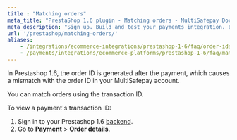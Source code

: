 ```yaml
---
title : "Matching orders"
meta_title: "PrestaShop 1.6 plugin - Matching orders - MultiSafepay Docs"
meta_description: "Sign up. Build and test your payments integration. Explore our products and services. Use our API reference, SDKs, and wrappers. Get support."
url: '/prestashop/matching-orders/'
aliases:
    - /integrations/ecommerce-integrations/prestashop-1-6/faq/order-ids-not-matching/
    - /payments/integrations/ecommerce-platforms/prestashop-1-6/faq/matching-orders/
---
```


In Prestashop 1.6, the order ID is generated after the payment, which causes a mismatch with the order ID in your MultiSafepay account. 

You can match orders using the transaction ID. 

To view a payment's transaction ID:

1. Sign in to your Prestashop 1.6 [backend](/getting-started/glossary/#backend).
2. Go to **Payment** > **Order details**. 

